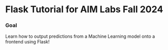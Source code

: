 # Flask Tutorial for AIM Labs Fall 2024

### Goal
Learn how to output predictions from a Machine Learning model onto a frontend using Flask!
